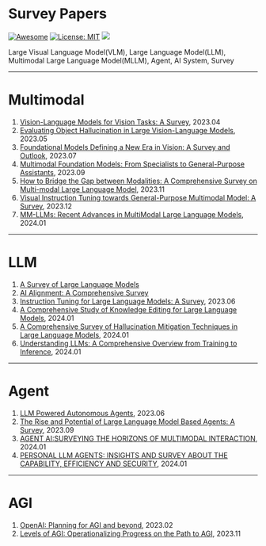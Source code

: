 # Survey Papers
[![Awesome](https://awesome.re/badge.svg)](https://github.com/dongbzhi/AISurveyPapers) 
[![License: MIT](https://img.shields.io/badge/License-MIT-green.svg)](https://opensource.org/licenses/MIT)
![](https://img.shields.io/github/last-commit/dongbzhi/AISurveyPapers?color=green) 

Large Visual Language Model(VLM), Large Language Model(LLM), Multimodal Large Language Model(MLLM), Agent, AI System, Survey

---
# Multimodal
1. [Vision-Language Models for Vision Tasks: A Survey](https://arxiv.org/pdf/2304.00685.pdf), 2023.04
2. [Evaluating Object Hallucination in Large Vision-Language Models](https://arxiv.org/pdf/2305.10355.pdf), 2023.05
3. [Foundational Models Defining a New Era in Vision: A Survey and Outlook](https://arxiv.org/pdf/2307.13721.pdf), 2023.07
4. [Multimodal Foundation Models: From Specialists to General-Purpose Assistants](https://arxiv.org/pdf/2309.10020.pdf), 2023.09
5. [How to Bridge the Gap between Modalities: A Comprehensive Survey on Multi-modal Large Language Model](https://arxiv.org/pdf/2311.07594.pdf), 2023.11
6. [Visual Instruction Tuning towards General-Purpose Multimodal Model: A Survey](https://arxiv.org/pdf/2312.16602.pdf), 2023.12
7. [MM-LLMs: Recent Advances in MultiModal Large Language Models](https://arxiv.org/pdf/2401.13601.pdf), 2024.01

---
# LLM
1. [A Survey of Large Language Models](https://github.com/RUCAIBox/LLMSurvey)
2. [AI Alignment: A Comprehensive Survey](https://alignmentsurvey.com/)
3. [Instruction Tuning for Large Language Models: A Survey](https://arxiv.org/pdf/2308.10792.pdf), 2023.06
4. [A Comprehensive Study of Knowledge Editing for Large Language Models](https://arxiv.org/pdf/2401.01286.pdf), 2024.01
5. [A Comprehensive Survey of Hallucination Mitigation Techniques in Large Language Models](https://arxiv.org/pdf/2401.01313.pdf), 2024.01
6. [Understanding LLMs: A Comprehensive Overview from Training to Inference](https://arxiv.org/pdf/2401.02038.pdf), 2024.01

---
# Agent
1. [LLM Powered Autonomous Agents](https://lilianweng.github.io/posts/2023-06-23-agent/), 2023.06
2. [The Rise and Potential of Large Language Model Based Agents: A Survey](https://arxiv.org/pdf/2309.07864.pdf), 2023.09
3. [AGENT AI:SURVEYING THE HORIZONS OF MULTIMODAL INTERACTION](https://arxiv.org/pdf/2401.03568.pdf), 2024.01
4. [PERSONAL LLM AGENTS: INSIGHTS AND SURVEY ABOUT THE CAPABILITY, EFFICIENCY AND SECURITY](https://arxiv.org/pdf/2401.05459.pdf), 2024.01

---
# AGI
1. [OpenAI: Planning for AGI and beyond](https://openai.com/blog/planning-for-agi-and-beyond), 2023.02
2. [Levels of AGI: Operationalizing Progress on the Path to AGI](https://arxiv.org/pdf/2311.02462.pdf), 2023.11
